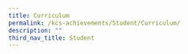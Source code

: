 ```yaml
---
title: Curriculum
permalink: /kcs-achievements/Student/Curriculum/
description: ""
third_nav_title: Student
---
```

